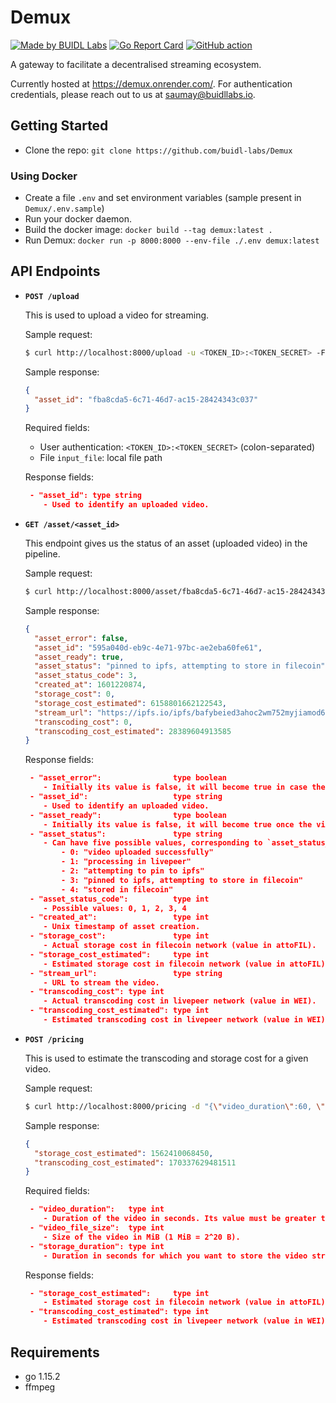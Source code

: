 # Demux

[![Made by BUIDL Labs](https://img.shields.io/badge/made%20by-BUIDL%20Labs-informational.svg)](https://buidllabs.io)
[![Go Report Card](https://goreportcard.com/badge/github.com/buidl-labs/Demux)](https://goreportcard.com/report/github.com/buidl-labs/Demux)
[![GitHub action](https://github.com/buidl-labs/Demux/workflows/Tests/badge.svg)](https://github.com/buidl-labs/Demux/actions)

A gateway to facilitate a decentralised streaming ecosystem.

Currently hosted at https://demux.onrender.com/. For authentication credentials, please reach out to us at [saumay@buidllabs.io](saumay@buidllabs.io).

## Getting Started

- Clone the repo: `git clone https://github.com/buidl-labs/Demux`

### Using Docker

- Create a file `.env` and set environment variables (sample present in `Demux/.env.sample`)
- Run your docker daemon.
- Build the docker image: `docker build --tag demux:latest .`
- Run Demux: `docker run -p 8000:8000 --env-file ./.env demux:latest`

## API Endpoints

- **`POST /upload`**

  This is used to upload a video for streaming.

  Sample request:

  ```bash
  $ curl http://localhost:8000/upload -u <TOKEN_ID>:<TOKEN_SECRET> -F input_file=@/Users/johndoe/hello.mp4
  ```

  Sample response:

  ```json
  {
    "asset_id": "fba8cda5-6c71-46d7-ac15-28424343c037"
  }
  ```

  Required fields:

  - User authentication: `<TOKEN_ID>:<TOKEN_SECRET>` (colon-separated)
  - File `input_file`: local file path

  Response fields:

  ```json
   - "asset_id": type string
      - Used to identify an uploaded video.
  ```

- **`GET /asset/<asset_id>`**

  This endpoint gives us the status of an asset (uploaded video) in the pipeline.

  Sample request:

  ```bash
  $ curl http://localhost:8000/asset/fba8cda5-6c71-46d7-ac15-28424343c037
  ```

  Sample response:

  ```json
  {
    "asset_error": false,
    "asset_id": "595a040d-eb9c-4e71-97bc-ae2eba60fe61",
    "asset_ready": true,
    "asset_status": "pinned to ipfs, attempting to store in filecoin",
    "asset_status_code": 3,
    "created_at": 1601220874,
    "storage_cost": 0,
    "storage_cost_estimated": 6158801662122543,
    "stream_url": "https://ipfs.io/ipfs/bafybeied3ahoc2wm752myjiamod6tzvyujvxtikpl2pcy2it4loyiu63ni/root.m3u8",
    "transcoding_cost": 0,
    "transcoding_cost_estimated": 28389604913585
  }
  ```

  Response fields:

  ```json
   - "asset_error":                type boolean
      - Initially its value is false, it will become true in case there is an error.
   - "asset_id":                   type string
      - Used to identify an uploaded video.
   - "asset_ready":                type boolean
      - Initially its value is false, it will become true once the video is ready for streaming.
   - "asset_status":               type string
      - Can have five possible values, corresponding to `asset_status_code`:
          - 0: "video uploaded successfully"
          - 1: "processing in livepeer"
          - 2: "attempting to pin to ipfs"
          - 3: "pinned to ipfs, attempting to store in filecoin"
          - 4: "stored in filecoin"
   - "asset_status_code":          type int
      - Possible values: 0, 1, 2, 3, 4
   - "created_at":                 type int
      - Unix timestamp of asset creation.
   - "storage_cost":               type int
      - Actual storage cost in filecoin network (value in attoFIL).
   - "storage_cost_estimated":     type int
      - Estimated storage cost in filecoin network (value in attoFIL).
   - "stream_url":                 type string
      - URL to stream the video.
   - "transcoding_cost": type int
      - Actual transcoding cost in livepeer network (value in WEI).
   - "transcoding_cost_estimated": type int
      - Estimated transcoding cost in livepeer network (value in WEI).
  ```

- **`POST /pricing`**

  This is used to estimate the transcoding and storage cost for a given video.

  Sample request:

  ```bash
  $ curl http://localhost:8000/pricing -d "{\"video_duration\":60, \"video_file_size\":28, \"storage_duration\":2628005}"
  ```

  Sample response:

  ```json
  {
    "storage_cost_estimated": 1562410068450,
    "transcoding_cost_estimated": 170337629481511
  }
  ```

  Required fields:

  ```json
   - "video_duration":   type int
      - Duration of the video in seconds. Its value must be greater than `0`.
   - "video_file_size":  type int
      - Size of the video in MiB (1 MiB = 2^20 B).
   - "storage_duration": type int
      - Duration in seconds for which you want to store the video stream in filecoin. Its value must be between `2628003` and `315360000`.
  ```

  Response fields:

  ```json
   - "storage_cost_estimated":     type int
      - Estimated storage cost in filecoin network (value in attoFIL).
   - "transcoding_cost_estimated": type int
      - Estimated transcoding cost in livepeer network (value in WEI).
  ```

## Requirements

- go 1.15.2
- ffmpeg

